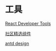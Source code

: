 # 工具

[React Developer Tools](https://chrome.google.com/webstore/detail/react-developer-tools/fmkadmapgofadopljbjfkapdkoienihi/related)

[社区精选组件](https://ant.design/docs/react/recommendation-cn)

[antd design](https://ant.design/docs/react/introduce-cn)


